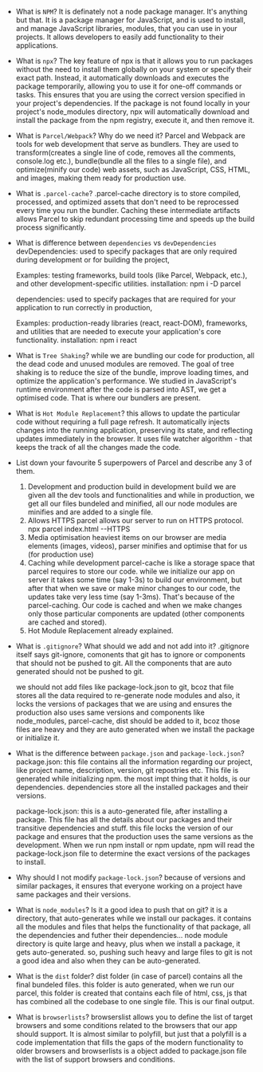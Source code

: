 - What is `NPM`?
    It is definately not a node package manager. It's anything but that.
    It is a package manager for JavaScript, and is used to install, and manage JavaScript libraries, modules, that you can use in your projects. It allows developers to easily add functionality to their applications.


- What is `npx`?
    The key feature of npx is that it allows you to run packages without the need to install them globally on your system or specify their exact path. Instead, it automatically downloads and executes the package temporarily, allowing you to use it for one-off commands or tasks.
    This ensures that you are using the correct version specified in your project's dependencies.
    If the package is not found locally in your project's node_modules directory, npx will automatically download and install the package from the npm registry, execute it, and then remove it.


- What is `Parcel/Webpack`? Why do we need it?
    Parcel and Webpack are tools for web development that serve as bundlers. 
    They are used to transform(creates a single line of code, removes all the comments, console.log etc.), bundle(bundle all the files to a single file), and optimize(minify our code) web assets, such as JavaScript, CSS, HTML, and images, making them ready for production use. 


- What is `.parcel-cache`?
    .parcel-cache directory is to store compiled, processed, and optimized assets that don't need to be reprocessed every time you run the bundler. Caching these intermediate artifacts allows Parcel to skip redundant processing time and speeds up the build process significantly.


- What is difference between `dependencies` vs `devDependencies`
    devDependencies: used to specify packages that are only required during development or for building the project, 
    <!-- ! Noooo... stored locally in our device. -->
    Examples: testing frameworks, build tools (like Parcel, Webpack, etc.), and other development-specific utilities.
    installation: npm i -D parcel

    dependencies: used to specify packages that are required for your application to run correctly in production,
    <!--! Nooo.... stored on our global environment. -->
    Examples: production-ready libraries (react, react-DOM), frameworks, and utilities that are needed to execute your application's core functionality.
    installation: npm i react


- What is `Tree Shaking`?
    while we are bundling our code for production, all the dead code and unused modules are removed. The goal of tree shaking is to reduce the size of the bundle, improve loading times, and optimize the application's performance. 
    We studied in JavaScript's runtime environment after the code is parsed into AST, we get a optimised code. That is where our bundlers are present. 


- What is `Hot Module Replacement`?
    this allows to update the particular code without requiring a full page refresh. It automatically injects changes into the running application, preserving its state, and reflecting updates immediately in the browser. 
    It uses file watcher algorithm - that keeps the track of all the changes made the code.


- List down your favourite 5 superpowers of Parcel and describe any 3 of them. 
    1. Development and production build
        in development build we are given all the dev tools and functionalities and while in production, we get all our files bundeled and minified, all our node modules are minifies and are added to a single file.
    2. Allows HTTPS
        parcel allows our server to run on HTTPS protocol.   npx parcel index.html --HTTPS
    3. Media optimisation
        heaviest items on our browser are media elements (images, videos), parser minifies and optimise that for us (for production use)
    4. Caching while development
        parcel-cache is like a storage space that parcel requires to store our code. 
        while we initialize our app on server it takes some time (say 1-3s) to build our environment, but after that when we save or make minor changes to our code, the updates take very less time (say 1-3ms). That's because of the parcel-caching. Our code is cached and when we make changes only those particular components are updated (other components are cached and stored).
    5. Hot Module Replacement
        already explained. 


- What is `.gitignore`? What should we add and not add into it?
    .gitignore itself says git-ignore, comonents that git has to ignore or components that should not be pushed to git. All the components that are auto generated should not be pushed to git. 

    we should not add files like package-lock.json to git, bcoz that file stores all the data required to re-generate node modules and also, it locks the versions of packages that we are using and ensures the production also uses same versions
    and components like node_modules, parcel-cache, dist should be added to it, bcoz those files are heavy and they are auto generated when we install the package or initialize it. 


- What is the difference between `package.json` and `package-lock.json`?
    package.json: this file contains all the information regarding our project, like project name, description, version, git repostries etc. This file is generated while initializing npm. 
    the most impt thing that it holds, is our dependencies. dependencies store all the installed packages and their versions. 

    package-lock.json: this is a auto-generated file, after installing a package. This file has all the details about our packages and their transitive dependencies and stuff. this file locks the version of our package and ensures that the production uses the same versions as the development. When we run npm install or npm update, npm will read the package-lock.json file to determine the exact versions of the packages to install.


- Why should I not modify `package-lock.json`?
    because of versions and similar packages, it ensures that everyone working on a project have same packages and their versions.

- What is `node_modules`? Is it a good idea to push that on git? 
    it is a directory, that auto-generates while we install our packages. it contains all the modules and files that helps the functionality of that package, all the dependencies and futher their dependencies...
    node module directory is quite large and heavy, plus when we install a package, it gets auto-generated. so, pushing such heavy and large files to git is not a good idea and also when they can be auto-generated. 


- What is the `dist` folder?
    dist folder (in case of parcel) contains all the final bundeled files. this folder is auto generated, when we run our parcel, this folder is created that contains each file of html, css, js that has combined all the codebase to one single file. This is our final output.


- What is `browserlists`?
    browserslist allows you to define the list of target browsers and some conditions related to the browsers that our app should support. It is almost similar to polyfill, but just that a polyfill is a code implementation that fills the gaps of the modern functionality to older browsers and browserlists is a object added to package.json file with the list of support browsers and conditions. 





